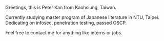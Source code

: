 Greetings, this is Peter Kan from Kaohsiung, Taiwan.

Currently studying master program of Japanese literature in NTU, Taipei.
Dedicating on infosec, penetration testing, passed OSCP.

Feel free to contact me for anything like interns or jobs.